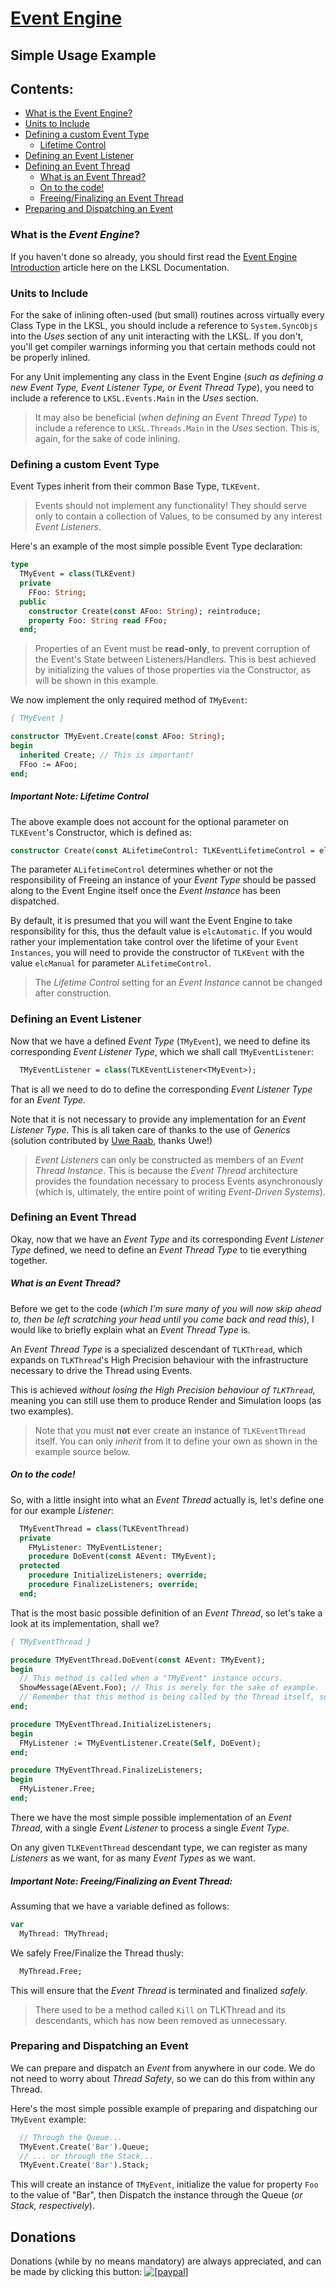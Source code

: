 <!--- This document is written in a "Markdown" language, and is best viewed on https://github.com/LaKraven/LKSL. -->
# [Event Engine](./0_Contents.md)
## Simple Usage Example

## Contents:
* [What is the Event Engine?](#what-is-the-event-engine)
* [Units to Include](#units-to-include)
* [Defining a custom Event Type](#defining-a-custom-event-type)
    * [Lifetime Control](#important-note-lifetime-control)
* [Defining an Event Listener](#defining-an-event-listener)
* [Defining an Event Thread](#defining-an-event-thread)
    * [What is an Event Thread?](#what-is-an-event-thread)
    * [On to the code!](#on-to-the-code)
    * [Freeing/Finalizing an Event Thread](#important-note-freeingfinalizing-an-event-thread)
* [Preparing and Dispatching an Event](#preparing-and-dispatching-an-event)

### What is the *Event Engine*?
If you haven't done so already, you should first read the [Event Engine Introduction](./1_Introduction.md) article here on the LKSL Documentation.

### Units to Include
For the sake of inlining often-used (but small) routines across virtually every Class Type in the LKSL, you should include a reference to `System.SyncObjs` into the *Uses* section of any unit interacting with the LKSL. If you don't, you'll get compiler warnings informing you that certain methods could not be properly inlined.

For any Unit implementing any class in the Event Engine (*such as defining a new Event Type, Event Listener Type, or Event Thread Type*), you need to include a reference to `LKSL.Events.Main` in the *Uses* section.

> It may also be beneficial (*when defining an Event Thread Type*) to include a reference to `LKSL.Threads.Main` in the *Uses* section. This is, again, for the sake of code inlining.

### Defining a custom Event Type
Event Types inherit from their common Base Type, `TLKEvent`.

> Events should not implement any functionality! They should serve only to contain a collection of Values, to be consumed by any interest *Event Listeners*.

Here's an example of the most simple possible Event Type declaration:

```pascal
type
  TMyEvent = class(TLKEvent)
  private
    FFoo: String;
  public
    constructor Create(const AFoo: String); reintroduce;
    property Foo: String read FFoo;
  end;
```

> Properties of an Event must be **read-only**, to prevent corruption of the Event's State between Listeners/Handlers. This is best achieved by initializing the values of those properties via the Constructor, as will be shown in this example.

We now implement the only required method of `TMyEvent`:

```pascal
{ TMyEvent }

constructor TMyEvent.Create(const AFoo: String);
begin
  inherited Create; // This is important!
  FFoo := AFoo;
end;
```

##### Important Note: Lifetime Control
The above example does not account for the optional parameter on `TLKEvent`'s Constructor, which is defined as:
```pascal
constructor Create(const ALifetimeControl: TLKEventLifetimeControl = elcAutomatic);
```

The parameter `ALifetimeControl` determines whether or not the responsibility of Freeing an instance of your *Event Type* should be passed along to the Event Engine itself once the *Event Instance* has been dispatched.

By default, it is presumed that you will want the Event Engine to take responsibility for this, thus the default value is `elcAutomatic`. If you would rather your implementation take control over the lifetime of your `Event Instances`, you will need to provide the constructor of `TLKEvent` with the value `elcManual` for parameter `ALifetimeControl`.

> The *Lifetime Control* setting for an *Event Instance* cannot be changed after construction.

### Defining an Event Listener
Now that we have a defined *Event Type* (`TMyEvent`), we need to define its corresponding *Event Listener Type*, which we shall call `TMyEventListener`:
```pascal
  TMyEventListener = class(TLKEventListener<TMyEvent>);
```
That is all we need to do to define the corresponding *Event Listener Type* for an *Event Type*.

Note that it is not necessary to provide any implementation for an *Event Listener Type*. This is all taken care of thanks to the use of *Generics* (solution contributed by [Uwe Raab](http://www.uweraabe.de/Blog/), thanks Uwe!)

> *Event Listeners* can only be constructed as members of an *Event Thread Instance*. This is because the *Event Thread* architecture provides the foundation necessary to process Events asynchronously (which is, ultimately, the entire point of writing *Event-Driven Systems*).

### Defining an Event Thread
Okay, now that we have an *Event Type* and its corresponding *Event Listener Type* defined, we need to define an *Event Thread Type* to tie everything together.

##### What is an *Event Thread?*
Before we get to the code (*which I'm sure many of you will now skip ahead to, then be left scratching your head until you come back and read this*), I would like to briefly explain what an *Event Thread Type* is.

An *Event Thread Type* is a specialized descendant of `TLKThread`, which expands on `TLKThread`'s High Precision behaviour with the infrastructure necessary to drive the Thread using Events.

This is achieved *without losing the High Precision behaviour of `TLKThread`*, meaning you can still use them to produce Render and Simulation loops (as two examples).

> Note that you must **not** ever create an instance of `TLKEventThread` itself. You can only *inherit* from it to define your own as shown in the example source below.

##### On to the code!
So, with a little insight into what an *Event Thread* actually is, let's define one for our example *Listener*:
```pascal
  TMyEventThread = class(TLKEventThread)
  private
    FMyListener: TMyEventListener;
    procedure DoEvent(const AEvent: TMyEvent);
  protected
    procedure InitializeListeners; override;
    procedure FinalizeListeners; override;
  end;
```

That is the most basic possible definition of an *Event Thread*, so let's take a look at its implementation, shall we?
```pascal
{ TMyEventThread }

procedure TMyEventThread.DoEvent(const AEvent: TMyEvent);
begin
  // This method is called when a "TMyEvent" instance occurs.
  ShowMessage(AEvent.Foo); // This is merely for the sake of example.
  // Remember that this method is being called by the Thread itself, so Synchronize/Message as necessary for the GUI Thread.
end;

procedure TMyEventThread.InitializeListeners;
begin
  FMyListener := TMyEventListener.Create(Self, DoEvent);
end;

procedure TMyEventThread.FinalizeListeners;
begin
  FMyListener.Free;
end;
```
There we have the most simple possible implementation of an *Event Thread*, with a single *Event Listener* to process a single *Event Type*.

On any given `TLKEventThread` descendant type, we can register as many *Listeners* as we want, for as many *Event Types* as we want.

##### Important Note: Freeing/Finalizing an Event Thread:
Assuming that we have a variable defined as follows:
```pascal
var
  MyThread: TMyThread;
```
We safely Free/Finalize the Thread thusly:
```pascal
  MyThread.Free;
```
This will ensure that the *Event Thread* is terminated and finalized *safely*.

> There used to be a method called `Kill` on TLKThread and its descendants, which has now been removed as unnecessary.

### Preparing and Dispatching an Event
We can prepare and dispatch an *Event* from anywhere in our code. We do not need to worry about *Thread Safety*, so we can do this from within any Thread.

Here's the most simple possible example of preparing and dispatching our `TMyEvent` example:
```pascal
  // Through the Queue...
  TMyEvent.Create('Bar').Queue;
  // ... or through the Stack...
  TMyEvent.Create('Bar').Stack;
```
This will create an instance of `TMyEvent`, initialize the value for property `Foo` to the value of "Bar", then Dispatch the instance through the Queue (*or Stack, respectively*).

## Donations
Donations (while by no means mandatory) are always appreciated, and can be made by clicking this button: <a href="https://www.paypal.com/cgi-bin/webscr?cmd=_s-xclick&hosted_button_id=84FXYZX27EUJL"><img src="https://www.paypalobjects.com/en_US/GB/i/btn/btn_donateCC_LG.gif" alt="[paypal]" /></a>
<!--- If you're reading in a plain-text editor, please copy and paste the Hyperlink into your Browser -->
